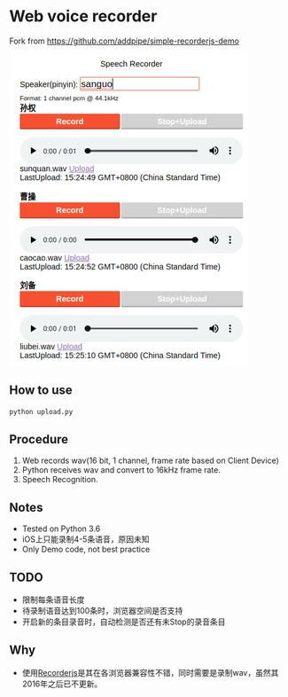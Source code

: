 # Web voice recorder
Fork from https://github.com/addpipe/simple-recorderjs-demo

![demo](./art/demo.png)

## How to use
```python
python upload.py
```

## Procedure
1. Web records wav(16 bit, 1 channel, frame rate based on Client Device)
2. Python receives wav and convert to 16kHz frame rate.
3. Speech Recognition. 

## Notes
- Tested on Python 3.6
- iOS上只能录制4-5条语音，原因未知
- Only Demo code, not best practice

## TODO
- 限制每条语音长度
- 待录制语音达到100条时，浏览器空间是否支持
- 开启新的条目录音时，自动检测是否还有未Stop的录音条目

## Why
- 使用[Recorderjs](https://github.com/mattdiamond/Recorderjs)是其在各浏览器兼容性不错，同时需要是录制wav，虽然其2016年之后已不更新。